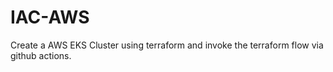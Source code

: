 # IAC-AWS

Create a AWS EKS Cluster using terraform and invoke the terraform flow via github actions.

